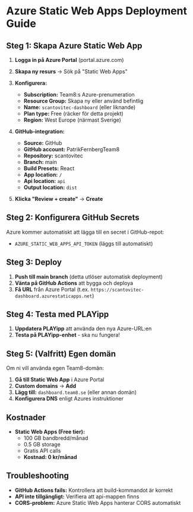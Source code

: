 # Azure Static Web Apps Deployment Guide

## Steg 1: Skapa Azure Static Web App

1. **Logga in på Azure Portal** (portal.azure.com)
2. **Skapa ny resurs** → Sök på "Static Web Apps"
3. **Konfigurera:**
   - **Subscription:** Team8:s Azure-prenumeration
   - **Resource Group:** Skapa ny eller använd befintlig
   - **Name:** `scantovitec-dashboard` (eller liknande)
   - **Plan type:** Free (räcker för detta projekt)
   - **Region:** West Europe (närmast Sverige)

4. **GitHub-integration:**
   - **Source:** GitHub
   - **GitHub account:** PatrikFernbergTeam8
   - **Repository:** scantovitec
   - **Branch:** main
   - **Build Presets:** React
   - **App location:** `/`
   - **Api location:** `api`
   - **Output location:** `dist`

5. **Klicka "Review + create"** → **Create**

## Steg 2: Konfigurera GitHub Secrets

Azure kommer automatiskt att lägga till en secret i GitHub-repot:
- `AZURE_STATIC_WEB_APPS_API_TOKEN` (läggs till automatiskt)

## Steg 3: Deploy

1. **Push till main branch** (detta utlöser automatisk deployment)
2. **Vänta på GitHub Actions** att bygga och deploya
3. **Få URL** från Azure Portal (t.ex. `https://scantovitec-dashboard.azurestaticapps.net`)

## Steg 4: Testa med PLAYipp

1. **Uppdatera PLAYipp** att använda den nya Azure-URL:en
2. **Testa på PLAYipp-enhet** - ska nu fungera!

## Steg 5: (Valfritt) Egen domän

Om ni vill använda egen Team8-domän:
1. **Gå till Static Web App** i Azure Portal
2. **Custom domains** → **Add**
3. **Lägg till:** `dashboard.team8.se` (eller annan domän)
4. **Konfigurera DNS** enligt Azures instruktioner

## Kostnader

- **Static Web Apps (Free tier):**
  - 100 GB bandbredd/månad
  - 0.5 GB storage
  - Gratis API calls
  - **Kostnad: 0 kr/månad**

## Troubleshooting

- **GitHub Actions fails:** Kontrollera att build-kommandot är korrekt
- **API inte tillgängligt:** Verifiera att api-mappen finns
- **CORS-problem:** Azure Static Web Apps hanterar CORS automatiskt